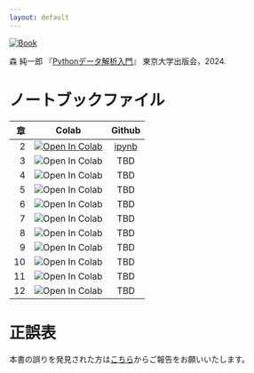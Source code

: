 ```yaml
---
layout: default
---
```


[![Book](https://hondana-image.s3.amazonaws.com/book/image/10049697/normal_1ef37020-0639-44dd-8934-b31d35a22b02.jpg)](https://www.utp.or.jp/book/b10049697.html)

森 純一郎 『[Pythonデータ解析入門](https://www.utp.or.jp/book/b10049697.html)』 東京大学出版会，2024.

# ノートブックファイル

| 章 | Colab | Github |
| ---: | :---: | :---: |
| 2 | [![Open In Colab](https://colab.research.google.com/assets/colab-badge.svg)](https://colab.research.google.com/github/PythonDSBook/notebooks/blob/main/Chapter02.ipynb) | [ipynb](https://github.com/PythonDSBook/notebooks/blob/main/Chapter02.ipynb) |
| 3 | ![Open In Colab](https://colab.research.google.com/assets/colab-badge.svg) | TBD |
| 4 | ![Open In Colab](https://colab.research.google.com/assets/colab-badge.svg) | TBD |
| 5 | ![Open In Colab](https://colab.research.google.com/assets/colab-badge.svg) | TBD |
| 6 | ![Open In Colab](https://colab.research.google.com/assets/colab-badge.svg) | TBD |
| 7 | ![Open In Colab](https://colab.research.google.com/assets/colab-badge.svg) | TBD |
| 8 | ![Open In Colab](https://colab.research.google.com/assets/colab-badge.svg) | TBD |
| 9 | ![Open In Colab](https://colab.research.google.com/assets/colab-badge.svg) | TBD |
| 10 | ![Open In Colab](https://colab.research.google.com/assets/colab-badge.svg) | TBD |
| 11 | ![Open In Colab](https://colab.research.google.com/assets/colab-badge.svg) | TBD |
| 12 | ![Open In Colab](https://colab.research.google.com/assets/colab-badge.svg) | TBD |

# 正誤表
本書の誤りを発見された方は[こちら](https://github.com/PythonDSBook/notebooks/issues)からご報告をお願いいたします。
